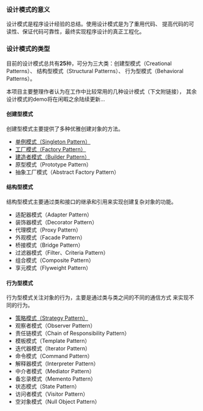 ### 设计模式的意义
设计模式是程序设计经验的总结。使用设计模式是为了重用代码、
提高代码的可读性、保证代码可靠性，最终实现程序设计的真正工程化。
### 设计模式的类型
目前的设计模式总共有**25**种，可分为三大类：创建型模式（Creational Patterns）、
结构型模式（Structural Patterns）、
行为型模式（Behavioral Patterns）。  

本项目主要整理作者认为在工作中比较常用的几种设计模式（下文附链接），
其余设计模式的demo将在闲暇之余陆续更新...
#### 创建型模式
创建型模式主要提供了多种优雅创建对象的方法。
- [单例模式（Singleton Pattern）](https://github.com/Jatsby-Y/DesignPattern/tree/master/src/singleton)
- [工厂模式（Factory Pattern）](https://github.com/Jatsby-Y/DesignPattern/tree/master/src/factory)
- [建造者模式（Builder Pattern）](https://github.com/Jatsby-Y/DesignPattern/tree/master/src/builder)
- 原型模式（Prototype Pattern）
- 抽象工厂模式（Abstract Factory Pattern）
#### 结构型模式
结构型模式主要通过类和接口的继承和引用来实现创建复杂对象的功能。
- 适配器模式（Adapter Pattern）
- 装饰器模式（Decorator Pattern）
- 代理模式（Proxy Pattern）
- 外观模式（Facade Pattern）
- 桥接模式（Bridge Pattern）
- 过滤器模式（Filter、Criteria Pattern）
- 组合模式（Composite Pattern）
- 享元模式（Flyweight Pattern）
#### 行为型模式
行为型模式关注对象的行为，主要是通过类与类之间的不同的通信方式
来实现不同的行为。
- [策略模式（Strategy Pattern）](https://github.com/Jatsby-Y/DesignPattern/tree/master/src/strategy)
- 观察者模式（Observer Pattern）
- 责任链模式（Chain of Responsibility Pattern）
- 模板模式（Template Pattern）
- 迭代器模式（Iterator Pattern）
- 命令模式（Command Pattern）
- 解释器模式（Interpreter Pattern）
- 中介者模式（Mediator Pattern）
- 备忘录模式（Memento Pattern）
- 状态模式（State Pattern）
- 访问者模式（Visitor Pattern）
- 空对象模式（Null Object Pattern）

